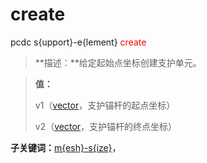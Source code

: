 # create
pcdc s{upport}-e{lement} <span style='color: red;'>create</span>
> **描述：**给定起始点坐标创建支护单元。

> 
> **值：**
> 
> v1（[vector](数据类型/vector/)，支护锚杆的起点坐标）
> 
> v2（[vector](数据类型/vector/)，支护锚杆的终点坐标）

**子关键词：**[m{esh}-s{ize}](s{upport}-e{lement}/create/m{esh}-s{ize}/)，

